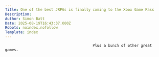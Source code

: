 ```yaml
---
Title: One of the best JRPGs is finally coming to the Xbox Game Pass
Description: 
Author: Simon Batt
Date: 2025-08-19T16:43:37.000Z
Robots: noindex,nofollow
Template: index
---
```


                                            Plus a bunch of other great games.
                                        